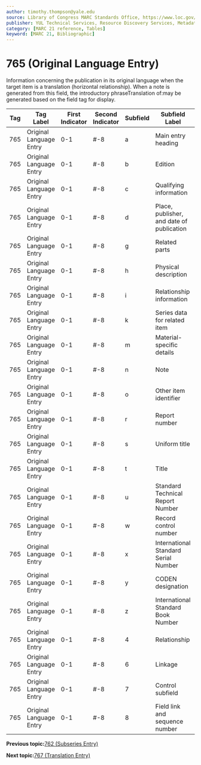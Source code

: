 ```yaml
---
author: timothy.thompson@yale.edu
source: Library of Congress MARC Standards Office, https://www.loc.gov/marc/bibliographic/bd765.html
publisher: YUL Technical Services, Resource Discovery Services, Metadata Services Unit
category: [MARC 21 reference, Tables]
keyword: [MARC 21, Bibliographic]
---
```


# 765 \(Original Language Entry\)

Information concerning the publication in its original language when the target item is a translation \(horizontal relationship\). When a note is generated from this field, the introductory phraseTranslation of:may be generated based on the field tag for display.

|Tag|Tag Label|First Indicator|Second Indicator|Subfield|Subfield Label|Repeatable|
|---|---------|---------------|----------------|--------|--------------|----------|
|765|Original Language Entry|0-1|\#-8|a|Main entry heading|F|
|765|Original Language Entry|0-1|\#-8|b|Edition|F|
|765|Original Language Entry|0-1|\#-8|c|Qualifying information|F|
|765|Original Language Entry|0-1|\#-8|d|Place, publisher, and date of publication|F|
|765|Original Language Entry|0-1|\#-8|g|Related parts|T|
|765|Original Language Entry|0-1|\#-8|h|Physical description|F|
|765|Original Language Entry|0-1|\#-8|i|Relationship information|T|
|765|Original Language Entry|0-1|\#-8|k|Series data for related item|T|
|765|Original Language Entry|0-1|\#-8|m|Material-specific details|F|
|765|Original Language Entry|0-1|\#-8|n|Note|T|
|765|Original Language Entry|0-1|\#-8|o|Other item identifier|T|
|765|Original Language Entry|0-1|\#-8|r|Report number|T|
|765|Original Language Entry|0-1|\#-8|s|Uniform title|F|
|765|Original Language Entry|0-1|\#-8|t|Title|F|
|765|Original Language Entry|0-1|\#-8|u|Standard Technical Report Number|F|
|765|Original Language Entry|0-1|\#-8|w|Record control number|T|
|765|Original Language Entry|0-1|\#-8|x|International Standard Serial Number|F|
|765|Original Language Entry|0-1|\#-8|y|CODEN designation|F|
|765|Original Language Entry|0-1|\#-8|z|International Standard Book Number|T|
|765|Original Language Entry|0-1|\#-8|4|Relationship|T|
|765|Original Language Entry|0-1|\#-8|6|Linkage|F|
|765|Original Language Entry|0-1|\#-8|7|Control subfield|F|
|765|Original Language Entry|0-1|\#-8|8|Field link and sequence number|T|

**Previous topic:**[762 \(Subseries Entry\)](../tables/762_bib_table.md)

**Next topic:**[767 \(Translation Entry\)](../tables/767_bib_table.md)

